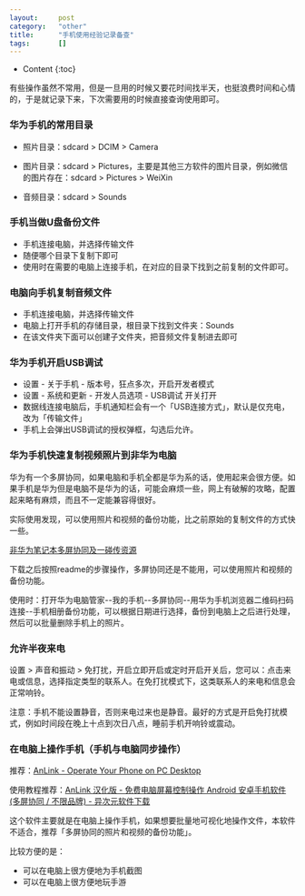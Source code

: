 ```yaml
---
layout:		post
category:	"other"
title:		"手机使用经验记录备查"
tags:		[]
---
```

- Content
{:toc}


有些操作虽然不常用，但是一旦用的时候又要花时间找半天，也挺浪费时间和心情的，于是就记录下来，下次需要用的时候直接查询使用即可。



### 华为手机的常用目录

- 照片目录：sdcard > DCIM > Camera

- 图片目录：sdcard > Pictures，主要是其他三方软件的图片目录，例如微信的图片存在：sdcard > Pictures  > WeiXin

- 音频目录：sdcard > Sounds

  

### 手机当做U盘备份文件

- 手机连接电脑，并选择传输文件
- 随便哪个目录下复制下即可
- 使用时在需要的电脑上连接手机，在对应的目录下找到之前复制的文件即可。



### 电脑向手机复制音频文件

- 手机连接电脑，并选择传输文件
- 电脑上打开手机的存储目录，根目录下找到文件夹：Sounds
- 在该文件夹下面可以创建子文件夹，把音频文件复制进去即可



### 华为手机开启USB调试

- 设置 - 关于手机 - 版本号，狂点多次，开启开发者模式
- 设置 - 系统和更新 - 开发人员选项 - USB调试 开关打开
- 数据线连接电脑后，手机通知栏会有一个「USB连接方式」，默认是仅充电，改为「传输文件」
- 手机上会弹出USB调试的授权弹框，勾选后允许。



### 华为手机快速复制视频照片到非华为电脑

华为有一个多屏协同，如果电脑和手机全都是华为系的话，使用起来会很方便。如果手机是华为但是电脑不是华为的话，可能会麻烦一些，网上有破解的攻略，配置起来略有麻烦，而且不一定能兼容得很好。



实际使用发现，可以使用照片和视频的备份功能，比之前原始的复制文件的方式快一些。



[非华为笔记本多屏协同及一碰传资源](https://download.csdn.net/download/oqqhun123/12613232)

下载之后按照readme的步骤操作，多屏协同还是不能用，可以使用照片和视频的备份功能。

使用时：打开华为电脑管家--我的手机--多屏协同--用华为手机浏览器二维码扫码连接--手机相册备份功能，可以根据日期进行选择，备份到电脑上之后进行处理，然后可以批量删除手机上的照片。





### 允许半夜来电

设置 > 声音和振动 > 免打扰，开启立即开启或定时开启开关后，您可以：点击来电或信息，选择指定类型的联系人。在免打扰模式下，这类联系人的来电和信息会正常响铃。



注意：手机不能设置静音，否则来电过来也是静音。最好的方式是开启免打扰模式，例如时间段在晚上十点到次日八点，睡前手机开响铃或震动。



### 在电脑上操作手机（手机与电脑同步操作）

推荐：[AnLink - Operate Your Phone on PC Desktop](https://anl.ink/)

使用教程推荐：[AnLink 汉化版 - 免费电脑屏幕控制操作 Android 安卓手机软件 (多屏协同 / 不限品牌) - 异次元软件下载](https://www.iplaysoft.com/anlink.html)



这个软件主要就是在电脑上操作手机，如果想要批量地可视化地操作文件，本软件不适合，推荐「多屏协同的照片和视频的备份功能」。



比较方便的是：

- 可以在电脑上很方便地为手机截图
- 可以在电脑上很方便地玩手游